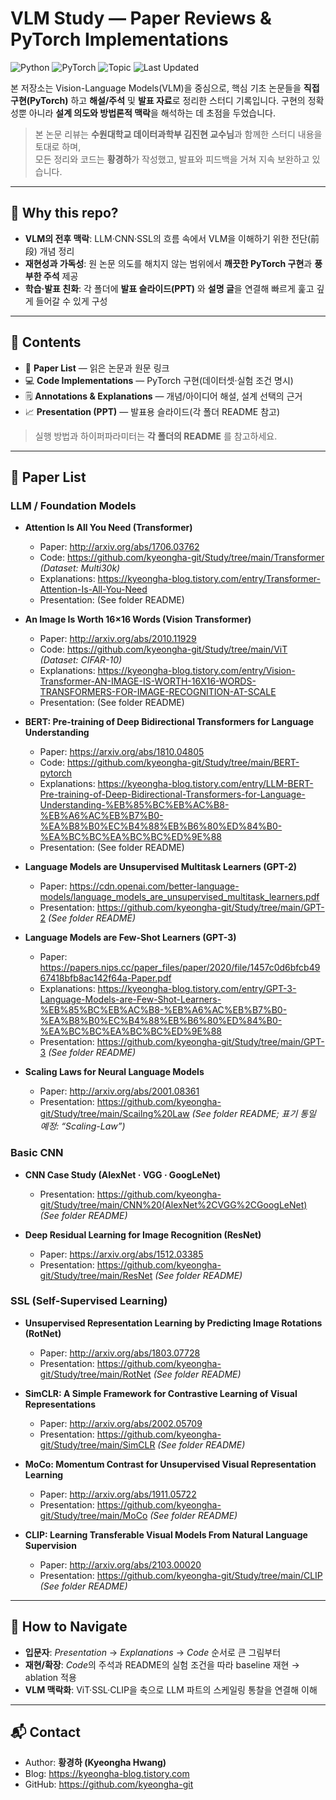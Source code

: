 # VLM Study — Paper Reviews & PyTorch Implementations

![Python](https://img.shields.io/badge/Python-3.10%2B-blue)
![PyTorch](https://img.shields.io/badge/PyTorch-2.x-red)
![Topic](https://img.shields.io/badge/Topics-VLM%20%7C%20LLM%20%7C%20SSL%20%7C%20CNN-lightgrey)
![Last Updated](https://img.shields.io/badge/Last%20Updated-2025--08--13-success)

본 저장소는 Vision-Language Models(VLM)을 중심으로, 핵심 기초 논문들을 **직접 구현(PyTorch)** 하고 **해설/주석** 및 **발표 자료**로 정리한 스터디 기록입니다. 구현의 정확성뿐 아니라 **설계 의도와 방법론적 맥락**을 해석하는 데 초점을 두었습니다.

> 본 논문 리뷰는 **수원대학교 데이터과학부 김진현 교수님**과 함께한 스터디 내용을 토대로 하며,  
> 모든 정리와 코드는 **황경하**가 작성했고, 발표와 피드백을 거쳐 지속 보완하고 있습니다.

---

## 🔎 Why this repo?
- **VLM의 전후 맥락**: LLM·CNN·SSL의 흐름 속에서 VLM을 이해하기 위한 전단(前段) 개념 정리  
- **재현성과 가독성**: 원 논문 의도를 해치지 않는 범위에서 **깨끗한 PyTorch 구현**과 **풍부한 주석** 제공  
- **학습·발표 친화**: 각 폴더에 **발표 슬라이드(PPT)** 와 **설명 글**을 연결해 빠르게 훑고 깊게 들어갈 수 있게 구성

---

## 📝 Contents
- 📖 **Paper List** — 읽은 논문과 원문 링크  
- 💻 **Code Implementations** — PyTorch 구현(데이터셋·실험 조건 명시)  
- 🗒️ **Annotations & Explanations** — 개념/아이디어 해설, 설계 선택의 근거  
- 📈 **Presentation (PPT)** — 발표용 슬라이드(각 폴더 README 참고)

> 실행 방법과 하이퍼파라미터는 **각 폴더의 README** 를 참고하세요.

---

## 📖 Paper List

### LLM / Foundation Models
- **Attention Is All You Need (Transformer)**  
  - Paper: http://arxiv.org/abs/1706.03762  
  - Code: https://github.com/kyeongha-git/Study/tree/main/Transformer *(Dataset: Multi30k)*  
  - Explanations: https://kyeongha-blog.tistory.com/entry/Transformer-Attention-Is-All-You-Need  
  - Presentation: (See folder README)

- **An Image Is Worth 16×16 Words (Vision Transformer)**  
  - Paper: http://arxiv.org/abs/2010.11929  
  - Code: https://github.com/kyeongha-git/Study/tree/main/ViT *(Dataset: CIFAR-10)*  
  - Explanations: https://kyeongha-blog.tistory.com/entry/Vision-Transformer-AN-IMAGE-IS-WORTH-16X16-WORDS-TRANSFORMERS-FOR-IMAGE-RECOGNITION-AT-SCALE  
  - Presentation: (See folder README)

- **BERT: Pre-training of Deep Bidirectional Transformers for Language Understanding**  
  - Paper: https://arxiv.org/abs/1810.04805  
  - Code: https://github.com/kyeongha-git/Study/tree/main/BERT-pytorch  
  - Explanations: https://kyeongha-blog.tistory.com/entry/LLM-BERT-Pre-training-of-Deep-Bidirectional-Transformers-for-Language-Understanding-%EB%85%BC%EB%AC%B8-%EB%A6%AC%EB%B7%B0-%EA%B8%B0%EC%B4%88%EB%B6%80%ED%84%B0-%EA%BC%BC%EA%BC%BC%ED%9E%88  
  - Presentation: (See folder README)

- **Language Models are Unsupervised Multitask Learners (GPT-2)**  
  - Paper: https://cdn.openai.com/better-language-models/language_models_are_unsupervised_multitask_learners.pdf  
  - Presentation: https://github.com/kyeongha-git/Study/tree/main/GPT-2 *(See folder README)*

- **Language Models are Few-Shot Learners (GPT-3)**  
  - Paper: https://papers.nips.cc/paper_files/paper/2020/file/1457c0d6bfcb4967418bfb8ac142f64a-Paper.pdf  
  - Explanations: https://kyeongha-blog.tistory.com/entry/GPT-3-Language-Models-are-Few-Shot-Learners-%EB%85%BC%EB%AC%B8-%EB%A6%AC%EB%B7%B0-%EA%B8%B0%EC%B4%88%EB%B6%80%ED%84%B0-%EA%BC%BC%EA%BC%BC%ED%9E%88  
  - Presentation: https://github.com/kyeongha-git/Study/tree/main/GPT-3 *(See folder README)*

- **Scaling Laws for Neural Language Models**  
  - Paper: http://arxiv.org/abs/2001.08361  
  - Presentation: https://github.com/kyeongha-git/Study/tree/main/Scailng%20Law *(See folder README; 표기 통일 예정: “Scaling-Law”)*

### Basic CNN
- **CNN Case Study (AlexNet · VGG · GoogLeNet)**  
  - Presentation: https://github.com/kyeongha-git/Study/tree/main/CNN%20(AlexNet%2CVGG%2CGoogLeNet) *(See folder README)*

- **Deep Residual Learning for Image Recognition (ResNet)**  
  - Paper: https://arxiv.org/abs/1512.03385  
  - Presentation: https://github.com/kyeongha-git/Study/tree/main/ResNet *(See folder README)*

### SSL (Self-Supervised Learning)
- **Unsupervised Representation Learning by Predicting Image Rotations (RotNet)**  
  - Paper: http://arxiv.org/abs/1803.07728  
  - Presentation: https://github.com/kyeongha-git/Study/tree/main/RotNet *(See folder README)*

- **SimCLR: A Simple Framework for Contrastive Learning of Visual Representations**  
  - Paper: http://arxiv.org/abs/2002.05709  
  - Presentation: https://github.com/kyeongha-git/Study/tree/main/SimCLR *(See folder README)*

- **MoCo: Momentum Contrast for Unsupervised Visual Representation Learning**  
  - Paper: http://arxiv.org/abs/1911.05722  
  - Presentation: https://github.com/kyeongha-git/Study/tree/main/MoCo *(See folder README)*

- **CLIP: Learning Transferable Visual Models From Natural Language Supervision**  
  - Paper: http://arxiv.org/abs/2103.00020  
  - Presentation: https://github.com/kyeongha-git/Study/tree/main/CLIP *(See folder README)*

---

## 🧭 How to Navigate
- **입문자**: *Presentation* → *Explanations* → *Code* 순서로 큰 그림부터  
- **재현/확장**: *Code*의 주석과 README의 실험 조건을 따라 baseline 재현 → ablation 적용  
- **VLM 맥락화**: ViT·SSL·CLIP을 축으로 LLM 파트의 스케일링 통찰을 연결해 이해

---

## 📬 Contact
- Author: **황경하 (Kyeongha Hwang)**  
- Blog: https://kyeongha-blog.tistory.com  
- GitHub: https://github.com/kyeongha-git
